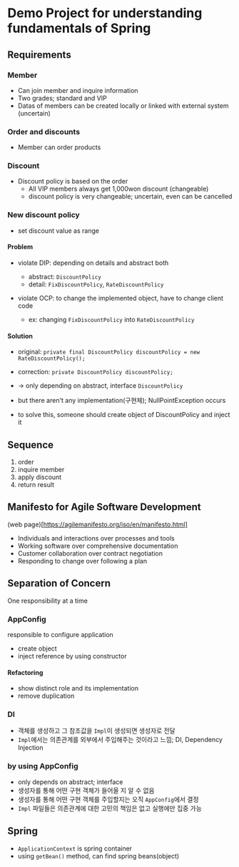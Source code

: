 # Demo Project for understanding fundamentals of Spring

## Requirements

### Member
  
- Can join member and inquire information
- Two grades; standard and VIP
- Datas of members can be created locally or linked with external system (uncertain)

### Order and discounts

- Member can order products

### Discount

- Discount policy is based on the order
    - All VIP members always get 1,000won discount (changeable)
    - discount policy is very changeable; uncertain, even can be cancelled

### New discount policy

- set discount value as range

#### Problem

- violate DIP: depending on details and abstract both
  - abstract: `DiscountPolicy`
  - detail: `FixDiscountPolicy`, `RateDiscountPolicy`

- violate OCP: to change the implemented object, have to change client code
  - ex: changing `FixDiscountPolicy` into `RateDiscountPolicy`

#### Solution

- original: `private final DiscountPolicy discountPolicy = new RateDiscountPolicy();`
- correction: `private DiscountPolicy discountPolicy;`

- -> only depending on abstract, interface `DiscountPolicy`
- but there aren't any implementation(구현체); NullPointException occurs
- to solve this, someone should create object of DiscountPolicy and inject it

## Sequence

1. order
2. inquire member
3. apply discount
4. return result

## Manifesto for Agile Software Development

(web page)[https://agilemanifesto.org/iso/en/manifesto.html]

- Individuals and interactions over processes and tools
- Working software over comprehensive documentation
- Customer collaboration over contract negotiation
- Responding to change over following a plan

## Separation of Concern

One responsibility at a time

### AppConfig

responsible to configure application

- create object
- inject reference by using constructor

#### Refactoring

- show distinct role and its implementation
- remove duplication

### DI

- 객체를 생성하고 그 참조값을 `Impl`이 생성되면 생성자로 전달
- `Impl`에서는 의존관계를 외부에서 주입해주는 것이라고 느낌; DI, Dependency Injection

### by using AppConfig

- only depends on abstract; interface
- 생성자를 통해 어떤 구현 객체가 들어올 지 알 수 없음
- 생성자를 통해 어떤 구현 객체를 주입할지는 오직 `AppConfig`에서 결정
- `Impl` 파일들은 의존관계에 대한 고민의 책임은 없고 실행에만 집중 가능

## Spring

- `ApplicationContext` is spring container
- using `getBean()` method, can find spring beans(object)
